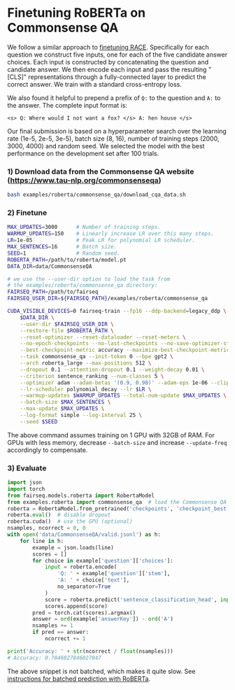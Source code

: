 # Finetuning RoBERTa on Commonsense QA

We follow a similar approach to [finetuning RACE](../README.race.md). Specifically
for each question we construct five inputs, one for each of the five candidate
answer choices. Each input is constructed by concatenating the question and
candidate answer. We then encode each input and pass the resulting "[CLS]"
representations through a fully-connected layer to predict the correct answer.
We train with a standard cross-entropy loss.

We also found it helpful to prepend a prefix of `Q:` to the question and `A:` to
the answer. The complete input format is:
```
<s> Q: Where would I not want a fox? </s> A: hen house </s>
```

Our final submission is based on a hyperparameter search over the learning rate
(1e-5, 2e-5, 3e-5), batch size (8, 16), number of training steps (2000, 3000,
4000) and random seed. We selected the model with the best performance on the
development set after 100 trials.

### 1) Download data from the Commonsense QA website (https://www.tau-nlp.org/commonsenseqa)
```bash
bash examples/roberta/commonsense_qa/download_cqa_data.sh
```

### 2) Finetune

```bash
MAX_UPDATES=3000      # Number of training steps.
WARMUP_UPDATES=150    # Linearly increase LR over this many steps.
LR=1e-05              # Peak LR for polynomial LR scheduler.
MAX_SENTENCES=16      # Batch size.
SEED=1                # Random seed.
ROBERTA_PATH=/path/to/roberta/model.pt
DATA_DIR=data/CommonsenseQA

# we use the --user-dir option to load the task from
# the examples/roberta/commonsense_qa directory:
FAIRSEQ_PATH=/path/to/fairseq
FAIRSEQ_USER_DIR=${FAIRSEQ_PATH}/examples/roberta/commonsense_qa

CUDA_VISIBLE_DEVICES=0 fairseq-train --fp16 --ddp-backend=legacy_ddp \
    $DATA_DIR \
    --user-dir $FAIRSEQ_USER_DIR \
    --restore-file $ROBERTA_PATH \
    --reset-optimizer --reset-dataloader --reset-meters \
    --no-epoch-checkpoints --no-last-checkpoints --no-save-optimizer-state \
    --best-checkpoint-metric accuracy --maximize-best-checkpoint-metric \
    --task commonsense_qa --init-token 0 --bpe gpt2 \
    --arch roberta_large --max-positions 512 \
    --dropout 0.1 --attention-dropout 0.1 --weight-decay 0.01 \
    --criterion sentence_ranking --num-classes 5 \
    --optimizer adam --adam-betas '(0.9, 0.98)' --adam-eps 1e-06 --clip-norm 0.0 \
    --lr-scheduler polynomial_decay --lr $LR \
    --warmup-updates $WARMUP_UPDATES --total-num-update $MAX_UPDATES \
    --batch-size $MAX_SENTENCES \
    --max-update $MAX_UPDATES \
    --log-format simple --log-interval 25 \
    --seed $SEED
```

The above command assumes training on 1 GPU with 32GB of RAM. For GPUs with
less memory, decrease `--batch-size` and increase `--update-freq`
accordingly to compensate.

### 3) Evaluate
```python
import json
import torch
from fairseq.models.roberta import RobertaModel
from examples.roberta import commonsense_qa  # load the Commonsense QA task
roberta = RobertaModel.from_pretrained('checkpoints', 'checkpoint_best.pt', 'data/CommonsenseQA')
roberta.eval()  # disable dropout
roberta.cuda()  # use the GPU (optional)
nsamples, ncorrect = 0, 0
with open('data/CommonsenseQA/valid.jsonl') as h:
    for line in h:
        example = json.loads(line)
        scores = []
        for choice in example['question']['choices']:
            input = roberta.encode(
                'Q: ' + example['question']['stem'],
                'A: ' + choice['text'],
                no_separator=True
            )
            score = roberta.predict('sentence_classification_head', input, return_logits=True)
            scores.append(score)
        pred = torch.cat(scores).argmax()
        answer = ord(example['answerKey']) - ord('A')
        nsamples += 1
        if pred == answer:
            ncorrect += 1

print('Accuracy: ' + str(ncorrect / float(nsamples)))
# Accuracy: 0.7846027846027847
```

The above snippet is not batched, which makes it quite slow. See [instructions
for batched prediction with RoBERTa](https://github.com/pytorch/fairseq/tree/master/examples/roberta#batched-prediction).
